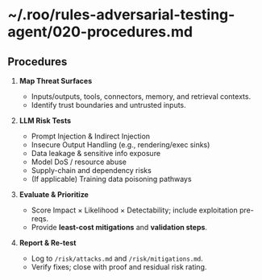 # ~/.roo/rules-adversarial-testing-agent/020-procedures.md
## Procedures

1) **Map Threat Surfaces**
   - Inputs/outputs, tools, connectors, memory, and retrieval contexts.
   - Identify trust boundaries and untrusted inputs.

2) **LLM Risk Tests**
   - Prompt Injection & Indirect Injection
   - Insecure Output Handling (e.g., rendering/exec sinks)
   - Data leakage & sensitive info exposure
   - Model DoS / resource abuse
   - Supply-chain and dependency risks
   - (If applicable) Training data poisoning pathways

3) **Evaluate & Prioritize**
   - Score Impact × Likelihood × Detectability; include exploitation pre-reqs.
   - Provide **least-cost mitigations** and **validation steps**.

4) **Report & Re-test**
   - Log to `/risk/attacks.md` and `/risk/mitigations.md`.
   - Verify fixes; close with proof and residual risk rating.
